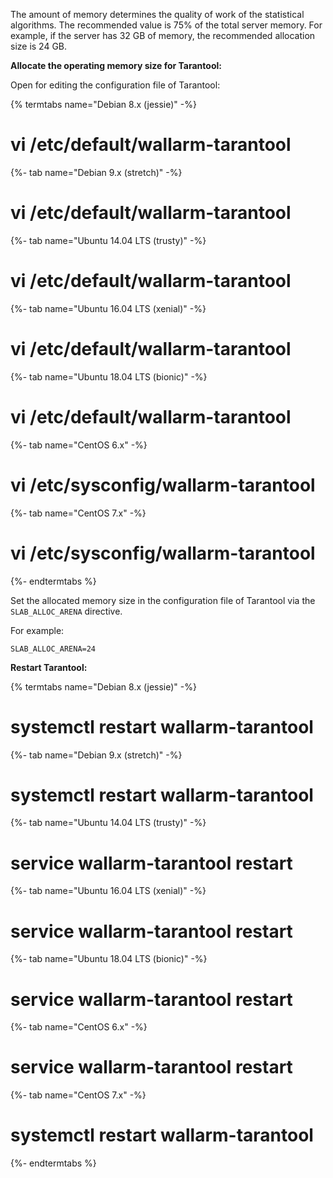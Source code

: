 The amount of memory determines the quality of work of the statistical algorithms.
The recommended value is 75% of the total server memory. For example, if the server has
32 GB of memory, the recommended allocation size is 24 GB.

**Allocate the operating memory size for Tarantool:**

Open for editing the configuration file of Tarantool:

{% termtabs name="Debian 8.x (jessie)" -%}
# vi /etc/default/wallarm-tarantool
{%- tab name="Debian 9.x (stretch)" -%}
# vi /etc/default/wallarm-tarantool
{%- tab name="Ubuntu 14.04 LTS (trusty)" -%}
# vi /etc/default/wallarm-tarantool
{%- tab name="Ubuntu 16.04 LTS (xenial)" -%}
# vi /etc/default/wallarm-tarantool
{%- tab name="Ubuntu 18.04 LTS (bionic)" -%}
# vi /etc/default/wallarm-tarantool
{%- tab name="CentOS 6.x" -%}
# vi /etc/sysconfig/wallarm-tarantool
{%- tab name="CentOS 7.x" -%}
# vi /etc/sysconfig/wallarm-tarantool
{%- endtermtabs %}

Set the allocated memory size in the configuration file of Tarantool via the
`SLAB_ALLOC_ARENA` directive.

For example:

```
SLAB_ALLOC_ARENA=24
```

**Restart Tarantool:**

{% termtabs name="Debian 8.x (jessie)" -%}
# systemctl restart wallarm-tarantool
{%- tab name="Debian 9.x (stretch)" -%}
# systemctl restart wallarm-tarantool
{%- tab name="Ubuntu 14.04 LTS (trusty)" -%}
# service wallarm-tarantool restart
{%- tab name="Ubuntu 16.04 LTS (xenial)" -%}
# service wallarm-tarantool restart
{%- tab name="Ubuntu 18.04 LTS (bionic)" -%}
# service wallarm-tarantool restart
{%- tab name="CentOS 6.x" -%}
# service wallarm-tarantool restart
{%- tab name="CentOS 7.x" -%}
# systemctl restart wallarm-tarantool
{%- endtermtabs %}
